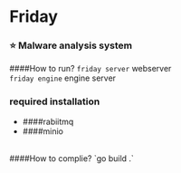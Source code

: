 # Friday <br/>
### ⭐ Malware analysis system
####How to run?
`friday server` webserver
<br>
`friday engine` engine server
<br>
### required installation
- ####rabiitmq
- ####minio
<br>
####How to complie?
`go build .`
